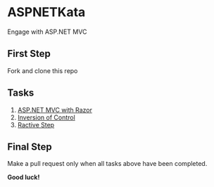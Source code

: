 # ASPNETKata

Engage with ASP.NET MVC

## First Step

Fork and clone this repo

## Tasks

1. [ASP.NET MVC with Razor](docs/ASP.NET-Razor.md)
1. [Inversion of Control](docs/IoC.md)
1. [Ractive Step](docs/Ractive.md)

## Final Step

Make a pull request only when all tasks above have been completed.

**Good luck!**
